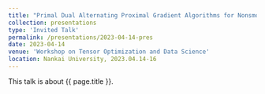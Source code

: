 ```yaml
---
title: "Primal Dual Alternating Proximal Gradient Algorithms for Nonsmooth Nonconvex Minimax Problems with Coupled Linear Constraints"
collection: presentations
type: 'Invited Talk'
permalink: /presentations/2023-04-14-pres
date: 2023-04-14
venue: 'Workshop on Tensor Optimization and Data Science'
location: Nankai University, 2023.04.14-16
---
```


This talk is about {{ page.title }}.
